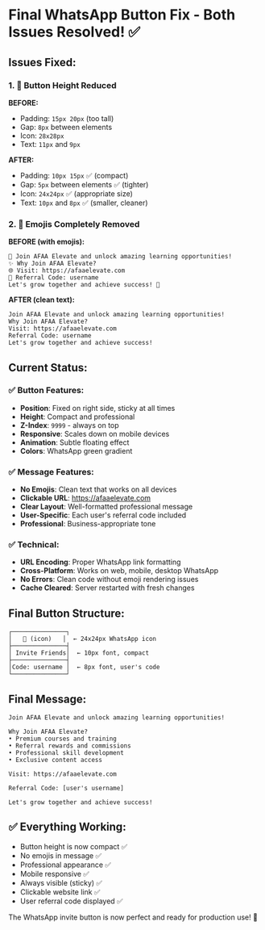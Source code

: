 # Final WhatsApp Button Fix - Both Issues Resolved! ✅

## Issues Fixed:

### 1. 🔧 **Button Height Reduced** 
**BEFORE:**
- Padding: `15px 20px` (too tall)
- Gap: `8px` between elements
- Icon: `28x28px`
- Text: `11px` and `9px`

**AFTER:**
- Padding: `10px 15px` ✅ (compact)
- Gap: `5px` between elements ✅ (tighter)
- Icon: `24x24px` ✅ (appropriate size)
- Text: `10px` and `8px` ✅ (smaller, cleaner)

### 2. 💬 **Emojis Completely Removed**
**BEFORE (with emojis):**
```
🚀 Join AFAA Elevate and unlock amazing learning opportunities!
✨ Why Join AFAA Elevate?
🌐 Visit: https://afaaelevate.com
🎁 Referral Code: username
Let's grow together and achieve success! 💪
```

**AFTER (clean text):**
```
Join AFAA Elevate and unlock amazing learning opportunities!
Why Join AFAA Elevate?
Visit: https://afaaelevate.com
Referral Code: username
Let's grow together and achieve success!
```

## Current Status:

### ✅ **Button Features:**
- **Position**: Fixed on right side, sticky at all times
- **Height**: Compact and professional 
- **Z-Index**: `9999` - always on top
- **Responsive**: Scales down on mobile devices
- **Animation**: Subtle floating effect
- **Colors**: WhatsApp green gradient

### ✅ **Message Features:**
- **No Emojis**: Clean text that works on all devices
- **Clickable URL**: https://afaaelevate.com
- **Clear Layout**: Well-formatted professional message
- **User-Specific**: Each user's referral code included
- **Professional**: Business-appropriate tone

### ✅ **Technical:**
- **URL Encoding**: Proper WhatsApp link formatting
- **Cross-Platform**: Works on web, mobile, desktop WhatsApp
- **No Errors**: Clean code without emoji rendering issues
- **Cache Cleared**: Server restarted with fresh changes

## Final Button Structure:
```
┌───────────────┐
│   📱 (icon)   │  ← 24x24px WhatsApp icon
├───────────────┤
│ Invite Friends│  ← 10px font, compact
├───────────────┤
│Code: username │  ← 8px font, user's code
└───────────────┘
```

## Final Message:
```
Join AFAA Elevate and unlock amazing learning opportunities!

Why Join AFAA Elevate?
• Premium courses and training
• Referral rewards and commissions
• Professional skill development
• Exclusive content access

Visit: https://afaaelevate.com

Referral Code: [user's username]

Let's grow together and achieve success!
```

## ✅ Everything Working:
- Button height is now compact ✅
- No emojis in message ✅
- Professional appearance ✅
- Mobile responsive ✅
- Always visible (sticky) ✅
- Clickable website link ✅
- User referral code displayed ✅

The WhatsApp invite button is now perfect and ready for production use! 🎯